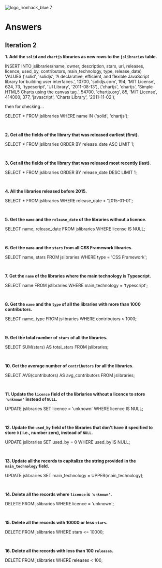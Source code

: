 ![logo_ironhack_blue 7](https://user-images.githubusercontent.com/23629340/40541063-a07a0a8a-601a-11e8-91b5-2f13e4e6b441.png)

# Answers

## Iteration 2

**1. Add the `solid` and `chartjs` libraries as new rows to the `jslibraries` table.**

INSERT INTO jslibraries(name, owner, description, stars, url, releases, licence, used_by, contributors, main_technology, type, release_date)
VALUES
  ('solid', 'solidjs', 'A declarative, efficient, and flexible JavaScript library for building user interfaces.', 10700, 'solidjs.com', 194, 'MIT License', 624, 73, 'typescript', 'UI Library', '2011-08-13'),
  ('chartjs', 'chartjs', 'Simple HTML5 Charts using the canvas tag.', 54700, 'chartjs.org', 85, 'MIT License', 414000, 377, 'javascript', 'Charts Library', '2011-11-02');

  then for checking...

  SELECT * FROM jslibraries WHERE name IN ('solid', 'chartjs');

<br>

**2. Get all the fields of the library that was released earliest (first).**

SELECT * FROM jslibraries
ORDER BY release_date ASC
LIMIT 1;

<br>

**3. Get all the fields of the library that was released most recently (last).**

SELECT * FROM jslibraries
ORDER BY release_date DESC
LIMIT 1;

<br>

**4. All the libraries released before 2015.**

SELECT * FROM jslibraries
WHERE release_date < '2015-01-01';

<br>

**5. Get the `name` and the `release_date` of the libraries without a licence.**

SELECT name, release_date FROM jslibraries
WHERE license IS NULL;

<br>

**6. Get the `name` and the `stars` from all CSS Framework libraries.**

SELECT name, stars FROM jslibraries
WHERE type = 'CSS Framework';

<br>

**7. Get the `name` of the libraries where the main technology is Typescript.**

SELECT name FROM jslibraries
WHERE main_technology = 'typescript';

<br>

**8. Get the `name` and the `type` of all the libraries with more than 1000 contributors.**

SELECT name, type FROM jslibraries
WHERE contributors > 1000;

<br>

**9. Get the total number of `stars` of all the libraries.**

SELECT SUM(stars) AS total_stars FROM jslibraries;

<br>

**10. Get the average number of `contributors` for all the libraries.**

SELECT AVG(contributors) AS avg_contributors FROM jslibraries;

<br>

**11. Update the `licence` field of the libriaries without a licence to store `'unknown'` instead of `NULL`.**

UPDATE jslibraries
SET licence = 'unknown'
WHERE licence IS NULL;

<br>

**12. Update the `used_by` field of the libraries that don't have it specified to store `0` ( i.e., number zero), instead of `NULL`.**

UPDATE jslibraries
SET used_by = 0
WHERE used_by IS NULL;

<br>

**13. Update all the records to capitalize the string provided in the `main_technology` field.**

UPDATE jslibraries
SET main_technology = UPPER(main_technology);

<br>

**14. Delete all the records where `licence` is `'unknown'`.**

DELETE FROM jslibraries
WHERE licence = 'unknown';

<br>

**15. Delete all the records with 10000 or less `stars`.**

DELETE FROM jslibraries
WHERE stars <= 10000;

<br>

**16. Delete all the records with less than 100 `releases`.**

DELETE FROM jslibraries
WHERE releases < 100;

<br>

